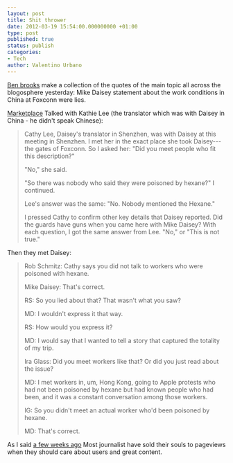 ```yaml
---
layout: post
title: Shit thrower
date: 2012-03-19 15:54:00.000000000 +01:00
type: post
published: true
status: publish
categories:
- Tech
author: Valentino Urbano 
---
```


[Ben brooks][0] make a collection of the quotes of the main topic all across the blogosphere yesterday: Mike Daisey statement about the work conditions in China at Foxconn were lies.

  
[Marketplace][1] Talked with Kathie Lee (the translator which was with Daisey in China - he didn't speak Chinese):

> Cathy Lee, Daisey's translator in Shenzhen, was with Daisey at this meeting in Shenzhen. I met her in the exact place she took Daisey---the gates of Foxconn. So I asked her: "Did you meet people who fit this description?"
> 
> "No," she said.
> 
> "So there was nobody who said they were poisoned by hexane?" I continued.
> 
> Lee's answer was the same: "No. Nobody mentioned the Hexane."
> 
> I pressed Cathy to confirm other key details that Daisey reported. Did the guards have guns when you came here with Mike Daisey? With each question, I got the same answer from Lee. "No," or "This is not true."

Then they met Daisey:

> Rob Schmitz: Cathy says you did not talk to workers who were poisoned with hexane.
> 
> Mike Daisey: That's correct.
> 
> RS: So you lied about that? That wasn't what you saw?
> 
> MD: I wouldn't express it that way.
> 
> RS: How would you express it?
> 
> MD: I would say that I wanted to tell a story that captured the totality of my trip.
> 
> Ira Glass: Did you meet workers like that? Or did you just read about the issue?
> 
> MD: I met workers in, um, Hong Kong, going to Apple protests who had not been poisoned by hexane but had known people who had been, and it was a constant conversation among those workers.
> 
> IG: So you didn't meet an actual worker who'd been poisoned by hexane.
> 
> MD: That's correct.

As I said [a few weeks ago][2] Most journalist have sold their souls to pageviews when they should care about users and great content.


[0]:  http://brooksreview.net/2012/03/shit-fan/
[1]: http://www.marketplace.org/topics/life/ieconomy/acclaimed-apple-critic-made-details
[2]: /other-suppositions-are-pointless.html